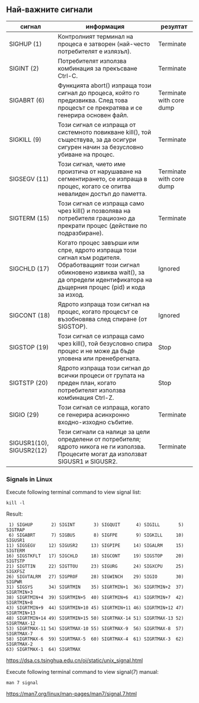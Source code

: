 ## Най-важните сигнали

| сигнал                   | информация                                                                                                                                                                                            | резултат                 |
|--------------------------|-------------------------------------------------------------------------------------------------------------------------------------------------------------------------------------------------------|--------------------------|
| SIGHUP (1)               | Контролният терминал на процеса е затворен (най-често потребителят е излязъл).                                                                                                                        | Terminate                |
| SIGINT (2)               | Потребителят използва комбинация за прекъсване Ctrl-C.                                                                                                                                                | Terminate                |
| SIGABRT (6)              | Функцията abort() изпраща този сигнал до процеса, който го предизвиква. След това процесът се прекратява и се генерира основен файл.                                                                  | Terminate with core dump |
| SIGKILL (9)              | Този сигнал се изпраща от системното повикване kill(), той съществува, за да осигури сигурен начин за безусловно убиване на процес.                                                                   | Terminate                |
| SIGSEGV (11)             | Този сигнал, чието име произтича от нарушаване на сегментирането, се изпраща в процес, когато се опитва невалиден достъп до паметта.                                                                  | Terminate with core dump |
| SIGTERM (15)             | Този сигнал се изпраща само чрез kill() и позволява на потребителя грациозно да прекрати процес (действие по подразбиране).                                                                           | Terminate                |
| SIGCHLD (17)             | Когато процес завърши или спре, ядрото изпраща този сигнал към родителя. Обработващият този сигнал обикновено извиква wait(), за да определи идентификатора на дъщерния процес (pid) и кода за изход. | Ignored                  |
| SIGCONT (18)             | Ядрото изпраща този сигнал на процес, когато процесът се възобновява след спиране (от SIGSTOP).                                                                                                       | Ignored                  |
| SIGSTOP (19)             | Този сигнал се изпраща само чрез kill(), той безусловно спира процес и не може да бъде уловена или пренебрегната.                                                                                     | Stop                     |
| SIGTSTP (20)             | Ядрото изпраща този сигнал до всички процеси от групата на преден план, когато потребителят използва комбинация Ctrl-Z.                                                                               | Stop                     |
| SIGIO (29)               | Този сигнал се изпраща, когато се генерира асинхронно входно-изходно събитие.                                                                                                                         | Terminate                |
| SIGUSR1(10), SIGUSR2(12) | Тези сигнали са налице за цели определени от потребителя; ядрото никога не ги използва. Процесите могат да използват SIGUSR1 и SIGUSR2.                                                               | Terminate                |

### Signals in Linux
Execute following terminal command to view signal list:
```
kill -l
``` 
Result:
```
 1) SIGHUP       2) SIGINT       3) SIGQUIT      4) SIGILL       5) SIGTRAP
 6) SIGABRT      7) SIGBUS       8) SIGFPE       9) SIGKILL     10) SIGUSR1
11) SIGSEGV     12) SIGUSR2     13) SIGPIPE     14) SIGALRM     15) SIGTERM
16) SIGSTKFLT   17) SIGCHLD     18) SIGCONT     19) SIGSTOP     20) SIGTSTP
21) SIGTTIN     22) SIGTTOU     23) SIGURG      24) SIGXCPU     25) SIGXFSZ
26) SIGVTALRM   27) SIGPROF     28) SIGWINCH    29) SIGIO       30) SIGPWR
31) SIGSYS      34) SIGRTMIN    35) SIGRTMIN+1  36) SIGRTMIN+2  37) SIGRTMIN+3
38) SIGRTMIN+4  39) SIGRTMIN+5  40) SIGRTMIN+6  41) SIGRTMIN+7  42) SIGRTMIN+8
43) SIGRTMIN+9  44) SIGRTMIN+10 45) SIGRTMIN+11 46) SIGRTMIN+12 47) SIGRTMIN+13
48) SIGRTMIN+14 49) SIGRTMIN+15 50) SIGRTMAX-14 51) SIGRTMAX-13 52) SIGRTMAX-12
53) SIGRTMAX-11 54) SIGRTMAX-10 55) SIGRTMAX-9  56) SIGRTMAX-8  57) SIGRTMAX-7
58) SIGRTMAX-6  59) SIGRTMAX-5  60) SIGRTMAX-4  61) SIGRTMAX-3  62) SIGRTMAX-2
63) SIGRTMAX-1  64) SIGRTMAX
```
https://dsa.cs.tsinghua.edu.cn/oj/static/unix_signal.html

Execute following terminal command to view signal(7) manual:
```
man 7 signal
```
https://man7.org/linux/man-pages/man7/signal.7.html

